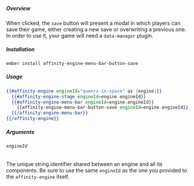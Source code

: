 ##### Overview

When clicked, the `save` button will present a modal in which players can save their game, either creating a new save or overwriting a previous one. In order to use it, your game will need a `data-manager` plugin.

##### Installation

```bash
ember install affinity-engine-menu-bar-button-save
```

##### Usage

```hbs
{{#affinity-engine engineId="queers-in-space" as |engine|}}
  {{#affinity-engine-stage engineId=engine.engineId}}
  {{#affinity-engine-menu-bar engineId=engine.engineId}}
    {{affinity-engine-menu-bar-button-save engineId=engine.engineId}}
  {{/affinity-engine-menu-bar}}
{{/affinity-engine}}
```

##### Arguments

###### `engineId`

The unique string identifier shared between an engine and all its components. Be sure to use the same `engineId` as the one you provided to the `affinity-engine` itself.
